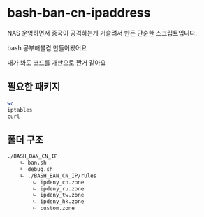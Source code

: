 # bash-ban-cn-ipaddress

NAS 운영하면서 중국이 공격하는게 거슬려서 만든 단순한 스크립트입니다.

bash 공부해볼겸 만들어봤어요

내가 봐도 코드를 개판으로 짠거 같아요


## 필요한 패키지 
```bash
wc
iptables
curl
```

## 폴더 구조 

```txt
./BASH_BAN_CN_IP
    ㄴ ban.sh 
    ㄴ debug.sh
    ㄴ ./BASH_BAN_CN_IP/rules
        ㄴ ipdeny_cn.zone  
        ㄴ ipdeny_ru.zone
        ㄴ ipdeny_tw.zone
        ㄴ ipdeny_hk.zone
        ㄴ custom.zone
```


